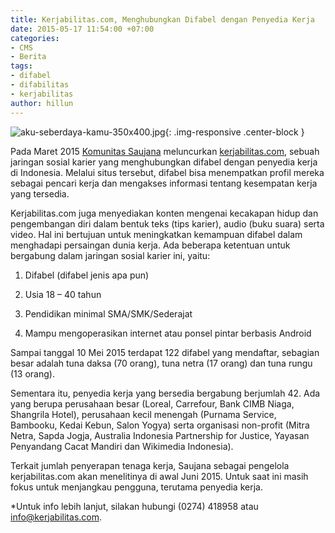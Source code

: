 ```yaml
---
title: Kerjabilitas.com, Menghubungkan Difabel dengan Penyedia Kerja
date: 2015-05-17 11:54:00 +07:00
categories:
- CMS
- Berita
tags:
- difabel
- difabilitas
- kerjabilitas
author: hillun
---
```


![aku-seberdaya-kamu-350x400.jpg](/uploads/aku-seberdaya-kamu-350x400.jpg){: .img-responsive .center-block }

Pada Maret 2015 [Komunitas Saujana](http://saujana.org/) meluncurkan [kerjabilitas.com](http://kerjabilitas.com/), sebuah jaringan sosial karier yang menghubungkan difabel dengan penyedia kerja di Indonesia. Melalui situs tersebut, difabel bisa menempatkan profil mereka sebagai pencari kerja dan mengakses informasi tentang kesempatan kerja yang tersedia.

Kerjabilitas.com juga menyediakan konten mengenai kecakapan hidup dan pengembangan diri dalam bentuk teks (tips karier), audio (buku suara) serta video. Hal ini bertujuan untuk meningkatkan kemampuan difabel dalam menghadapi persaingan dunia kerja. Ada beberapa ketentuan untuk bergabung dalam jaringan sosial karier ini, yaitu:

1. Difabel (difabel jenis apa pun)

2. Usia 18 – 40 tahun

3. Pendidikan minimal SMA/SMK/Sederajat

4. Mampu mengoperasikan internet atau ponsel pintar berbasis Android

Sampai tanggal 10 Mei 2015 terdapat 122 difabel yang mendaftar, sebagian besar adalah tuna daksa (70 orang), tuna netra (17 orang) dan tuna rungu (13 orang).

Sementara itu, penyedia kerja yang bersedia bergabung berjumlah 42. Ada yang berupa perusahaan besar (Loreal, Carrefour, Bank CIMB Niaga, Shangrila Hotel), perusahaan kecil menengah (Purnama Service, Bambooku, Kedai Kebun, Salon Yogya) serta organisasi non-profit (Mitra Netra, Sapda Jogja, Australia Indonesia Partnership for Justice, Yayasan Penyandang Cacat Mandiri dan Wikimedia Indonesia).

Terkait jumlah penyerapan tenaga kerja, Saujana sebagai pengelola kerjabilitas.com akan menelitinya di awal Juni 2015. Untuk saat ini masih fokus untuk menjangkau pengguna, terutama penyedia kerja.

*Untuk info lebih lanjut, silakan hubungi (0274) 418958 atau info@kerjabilitas.com.